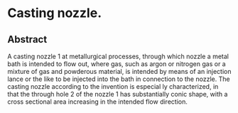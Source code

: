# Casting nozzle.

## Abstract
A casting nozzle 1 at metallurgical processes, through which nozzle a metal bath is intended to flow out, where gas, such as argon or nitrogen gas or a mixture of gas and powderous material, is intended by means of an injection lance or the like to be injected into the bath in connection to the nozzle. The casting nozzle according to the invention is especial ly characterized, in that the through hole 2 of the nozzle 1 has substantially conic shape, with a cross sectional area increasing in the intended flow direction.